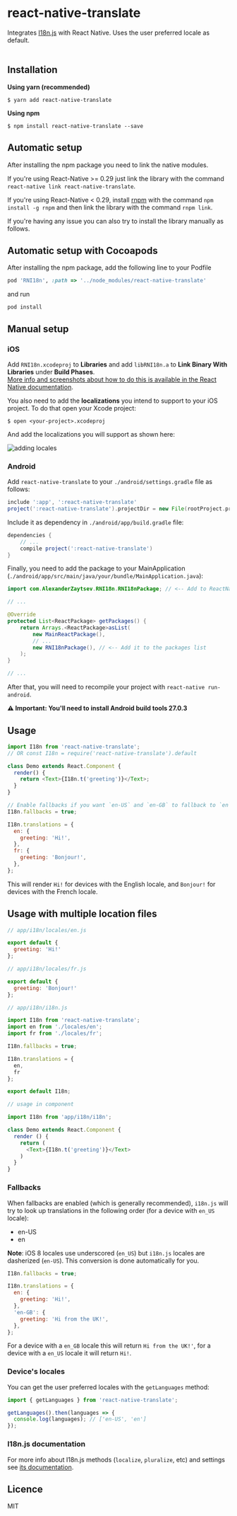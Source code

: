 


# react-native-translate

Integrates [I18n.js](https://github.com/fnando/i18n-js) with React Native. Uses the user preferred locale as default.
<br/>
<br/>

## Installation

**Using yarn (recommended)**

`$ yarn add react-native-translate`

**Using npm**

`$ npm install react-native-translate --save`

## Automatic setup

After installing the npm package you need to link the native modules.

If you're using React-Native >= 0.29 just link the library with the command `react-native link react-native-translate`.

If you're using React-Native < 0.29, install [rnpm](https://github.com/rnpm/rnpm) with the command `npm install -g rnpm` and then link the library with the command `rnpm link`.

If you're having any issue you can also try to install the library manually as follows.

## Automatic setup with Cocoapods

After installing the npm package, add the following line to your Podfile

```ruby
pod 'RNI18n', :path => '../node_modules/react-native-translate'
```

and run

```
pod install
```

## Manual setup

### iOS

Add `RNI18n.xcodeproj` to **Libraries** and add `libRNI18n.a` to **Link Binary With Libraries** under **Build Phases**.  
[More info and screenshots about how to do this is available in the React Native documentation](http://facebook.github.io/react-native/docs/linking-libraries-ios.html#content).

You also need to add the **localizations** you intend to support to your iOS project. To do that open your Xcode project:

```
$ open <your-project>.xcodeproj
```

And add the localizations you will support as shown here:

![adding locales](https://github.com/AlexanderZaytsev/react-native-translate/blob/master/docs/adding-locales.png?raw=true)

### Android

Add `react-native-translate` to your `./android/settings.gradle` file as follows:

```gradle
include ':app', ':react-native-translate'
project(':react-native-translate').projectDir = new File(rootProject.projectDir, '../node_modules/react-native-translate/android')
```

Include it as dependency in `./android/app/build.gradle` file:

```gradle
dependencies {
    // ...
    compile project(':react-native-translate')
}
```

Finally, you need to add the package to your MainApplication (`./android/app/src/main/java/your/bundle/MainApplication.java`):

```java
import com.AlexanderZaytsev.RNI18n.RNI18nPackage; // <-- Add to ReactNativeI18n to the imports

// ...

@Override
protected List<ReactPackage> getPackages() {
    return Arrays.<ReactPackage>asList(
        new MainReactPackage(),
        // ...
        new RNI18nPackage(), // <-- Add it to the packages list
    );
}

// ...
```

After that, you will need to recompile your project with `react-native run-android`.

**⚠️ Important: You'll need to install Android build tools 27.0.3**

## Usage

```javascript
import I18n from 'react-native-translate';
// OR const I18n = require('react-native-translate').default

class Demo extends React.Component {
  render() {
    return <Text>{I18n.t('greeting')}</Text>;
  }
}

// Enable fallbacks if you want `en-US` and `en-GB` to fallback to `en`
I18n.fallbacks = true;

I18n.translations = {
  en: {
    greeting: 'Hi!',
  },
  fr: {
    greeting: 'Bonjour!',
  },
};
```

This will render `Hi!` for devices with the English locale, and `Bonjour!` for devices with the French locale.

## Usage with multiple location files

```javascript
// app/i18n/locales/en.js

export default {  
  greeting: 'Hi!'
};

// app/i18n/locales/fr.js

export default {  
  greeting: 'Bonjour!'
};

// app/i18n/i18n.js

import I18n from 'react-native-translate';
import en from './locales/en';
import fr from './locales/fr';

I18n.fallbacks = true;

I18n.translations = {
  en,
  fr
};

export default I18n;

// usage in component

import I18n from 'app/i18n/i18n';

class Demo extends React.Component {
  render () {
    return (
      <Text>{I18n.t('greeting')}</Text>
    )
  }
}
```

### Fallbacks

When fallbacks are enabled (which is generally recommended), `i18n.js` will try to look up translations in the following order (for a device with `en_US` locale):

- en-US
- en

**Note**: iOS 8 locales use underscored (`en_US`) but `i18n.js` locales are dasherized (`en-US`). This conversion is done automatically for you.

```javascript
I18n.fallbacks = true;

I18n.translations = {
  en: {
    greeting: 'Hi!',
  },
  'en-GB': {
    greeting: 'Hi from the UK!',
  },
};
```

For a device with a `en_GB` locale this will return `Hi from the UK!'`, for a device with a `en_US` locale it will return `Hi!`.

### Device's locales

You can get the user preferred locales with the `getLanguages` method:

```javascript
import { getLanguages } from 'react-native-translate';

getLanguages().then(languages => {
  console.log(languages); // ['en-US', 'en']
});
```

### I18n.js documentation

For more info about I18n.js methods (`localize`, `pluralize`, etc) and settings see [its documentation](https://github.com/fnando/i18n-js#setting-up).

## Licence

MIT
